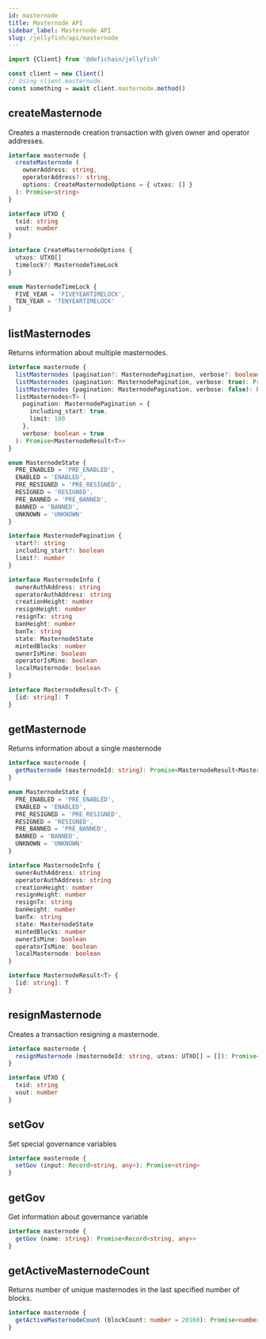 ```yaml
---
id: masternode
title: Masternode API
sidebar_label: Masternode API
slug: /jellyfish/api/masternode
---
```


```js
import {Client} from '@defichain/jellyfish'

const client = new Client()
// Using client.masternode.
const something = await client.masternode.method()
```

## createMasternode

Creates a masternode creation transaction with given owner and operator addresses.

```ts title="client.masternode.createMasternode()"
interface masternode {
  createMasternode (
    ownerAddress: string,
    operatorAddress?: string,
    options: CreateMasternodeOptions = { utxos: [] }
  ): Promise<string>
}

interface UTXO {
  txid: string
  vout: number
}

interface CreateMasternodeOptions {
  utxos: UTXO[]
  timelock?: MasternodeTimeLock
}

enum MasternodeTimeLock {
  FIVE_YEAR = 'FIVEYEARTIMELOCK',
  TEN_YEAR = 'TENYEARTIMELOCK'
}
```

## listMasternodes

Returns information about multiple masternodes.

```ts title="client.masternode.listMasternodes()"
interface masternode {
  listMasternodes (pagination?: MasternodePagination, verbose?: boolean): Promise<MasternodeResult<MasternodeInfo>>
  listMasternodes (pagination: MasternodePagination, verbose: true): Promise<MasternodeResult<MasternodeInfo>>
  listMasternodes (pagination: MasternodePagination, verbose: false): Promise<MasternodeResult<string>>
  listMasternodes<T> (
    pagination: MasternodePagination = {
      including_start: true,
      limit: 100
    },
    verbose: boolean = true
  ): Promise<MasternodeResult<T>>
}

enum MasternodeState {
  PRE_ENABLED = 'PRE_ENABLED',
  ENABLED = 'ENABLED',
  PRE_RESIGNED = 'PRE_RESIGNED',
  RESIGNED = 'RESIGNED',
  PRE_BANNED = 'PRE_BANNED',
  BANNED = 'BANNED',
  UNKNOWN = 'UNKNOWN'
}

interface MasternodePagination {
  start?: string
  including_start?: boolean
  limit?: number
}

interface MasternodeInfo {
  ownerAuthAddress: string
  operatorAuthAddress: string
  creationHeight: number
  resignHeight: number
  resignTx: string
  banHeight: number
  banTx: string
  state: MasternodeState
  mintedBlocks: number
  ownerIsMine: boolean
  operatorIsMine: boolean
  localMasternode: boolean
}

interface MasternodeResult<T> {
  [id: string]: T
}
```

## getMasternode

Returns information about a single masternode

```ts title="client.masternode.getMasternode()"
interface masternode {
  getMasternode (masternodeId: string): Promise<MasternodeResult<MasternodeInfo>>
}

enum MasternodeState {
  PRE_ENABLED = 'PRE_ENABLED',
  ENABLED = 'ENABLED',
  PRE_RESIGNED = 'PRE_RESIGNED',
  RESIGNED = 'RESIGNED',
  PRE_BANNED = 'PRE_BANNED',
  BANNED = 'BANNED',
  UNKNOWN = 'UNKNOWN'
}

interface MasternodeInfo {
  ownerAuthAddress: string
  operatorAuthAddress: string
  creationHeight: number
  resignHeight: number
  resignTx: string
  banHeight: number
  banTx: string
  state: MasternodeState
  mintedBlocks: number
  ownerIsMine: boolean
  operatorIsMine: boolean
  localMasternode: boolean
}

interface MasternodeResult<T> {
  [id: string]: T
}
```

## resignMasternode 

Creates a transaction resigning a masternode.

```ts title="client.masternode.resignMasternode()"
interface masternode {
  resignMasternode (masternodeId: string, utxos: UTXO[] = []): Promise<string>
}

interface UTXO {
  txid: string
  vout: number
}
```

## setGov

Set special governance variables

```ts title="client.masternode.setGov()"
interface masternode {
  setGov (input: Record<string, any>): Promise<string>
}
```

## getGov

Get information about governance variable

```ts title="client.masternode.getGov()"
interface masternode {
  getGov (name: string): Promise<Record<string, any>>
}
```

## getActiveMasternodeCount

Returns number of unique masternodes in the last specified number of blocks.

```ts title="client.masternode.getActiveMasternodeCount"
interface masternode {
  getActiveMasternodeCount (blockCount: number = 20160): Promise<number>
}
```
